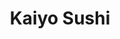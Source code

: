 ---
layout: place
title: "Kaiyo Sushi"
permalink: /nebraska/bellevue/kaiyo-sushi.html
stateAbbr: NE
stateName: Nebraska
cityName: Bellevue
place_id: ChIJBTMCdwOJk4cRqBpQ5lJnQ20
photos:
  - name: >-
      places/ChIJBTMCdwOJk4cRqBpQ5lJnQ20/photos/AeeoHcJyB8MRuyn5kO27WIflvlcuXbaThq9FYUSxJ9Z-3e-tv0Hdxu4Oxx5hXMFQnkwmuN8a411vc4__P8THvg4llJ4z6wJYlIjaoNUOcpAfCmM0Hkc42fEhcn1xrz8RRSJCEP8l2lIQqHobBWU64Nkjke6_-DR30X9diWXYCloIzGoJzVeNo-3h63rIPQq8lv2FDnyf_7CRpjdDn7FvzZtF6CPmbD9Hjs5TpcH-zgUkEVdqKKIc5pj8MdX2LTUN5WAbfpKrIJ5a34wV14vkMqN-8UFjwm04yW_USTEzrPyxEuC7YH0HxACo3G-JG6E5cgrplhPtDGvKuUfz99sock0oZpItIGMXovQsvxCr7wkcxsemlD18XPXjOLUrx8Mu9upQ7gNcQ1ZV6NdS7jgkOjatWSA5Eu8JXPrZ7J5T6TOwF2E
    widthPx: 3072
    heightPx: 4080
    authorAttributions:
      - displayName: No One
        uri: https://maps.google.com/maps/contrib/112826039312686311510
        photoUri: >-
          https://lh3.googleusercontent.com/a-/ALV-UjVTR7YUBDzfnBFedEj3E01rUHxzyg6rzk7j-9Dz6mSEowTWns2C=s100-p-k-no-mo
    flagContentUri: >-
      https://www.google.com/local/imagery/report/?cb_client=maps_api_places.places_api&image_key=!1e10!2sCIHM0ogKEICAgIDp7OCpAQ&hl=en-US
    googleMapsUri: >-
      https://www.google.com/maps/place//data=!3m4!1e2!3m2!1sCIHM0ogKEICAgIDp7OCpAQ!2e10!4m2!3m1!1s0x8793890377023305:0x6d436752e6501aa8
  - name: >-
      places/ChIJBTMCdwOJk4cRqBpQ5lJnQ20/photos/AeeoHcITtMSQHWqU_SrCP4w4v9CEWf9fpjbKCjQdyt_KpWUVyCbciICvM9Qp1wPNPjjaCI-weuTyAHpBHKc3ruKSPvOw063eHy78wPmFu8j88hvvG0IkAqqYdPN29wQiBH3kTAb9sSFFwzXBnJCCnZZn2VVfhJAKwC48jl5hgHZzal_ohSrcv54ONA9ofar8WKdj1cLIIVDY0u0reiGvLOifx2O-WFMqdBen0HjT4vtLra66FJMiM1iSqDvSDIkYijK5v3kKw3CuOXxGYcnd8JxeWogqOGFJcEqooQNOmZH9Jty0hg
    widthPx: 3024
    heightPx: 4032
    authorAttributions:
      - displayName: Kaiyo Sushi
        uri: https://maps.google.com/maps/contrib/100291489348038376957
        photoUri: >-
          https://lh3.googleusercontent.com/a/ACg8ocIwSsvGQiypYI6_F3YQpNMzjslWJTetIDvxpe7DDYhqRNSU8Q=s100-p-k-no-mo
    flagContentUri: >-
      https://www.google.com/local/imagery/report/?cb_client=maps_api_places.places_api&image_key=!1e10!2sAF1QipMRHT5r_hNZ-OVhZNr_wxTKytbTUFCJj8tOnw2o&hl=en-US
    googleMapsUri: >-
      https://www.google.com/maps/place//data=!3m4!1e2!3m2!1sAF1QipMRHT5r_hNZ-OVhZNr_wxTKytbTUFCJj8tOnw2o!2e10!4m2!3m1!1s0x8793890377023305:0x6d436752e6501aa8
  - name: >-
      places/ChIJBTMCdwOJk4cRqBpQ5lJnQ20/photos/AeeoHcI7ZGnfGqaFUSeBHFzW33ZGlvZVEDQHceK4DneIuRc8DystZQEtdHL0M-oWJEv_SWCDWJETH_lkngjU9A4-fZnPcipHXH_fSVSk4jKuzjzyHT0-qryvTQKC9hjhUv8FPPOScej8iZVS35F0ldayupkd2nwf6idaUozRgMdPCXTiZWDvxXITyzAFMs8fsSrj9YVEUfM-23izduQCwjaxjlSbdMqO2xkhRP0_Lthr5ck0kqDy5YWwEL6UKRkDzjulnzClmQBwnb80sVvpfoE0OH6SSkRObAx2zHPeCPN5GSZaHFOlML6trhVYuuZIeuU7sosfEAwbIpI9lnCSACj_S-dsaf40L36gh9NpV2J1Uv0VsviOrxXKJo3lEJ3DO9CaTzF7TNUfIQm6kql22pKr2knNfX7rnB18aQbt9cG6bXgh_VLG
    widthPx: 3873
    heightPx: 3060
    authorAttributions:
      - displayName: Desiree Piele
        uri: https://maps.google.com/maps/contrib/110172210760251597847
        photoUri: >-
          https://lh3.googleusercontent.com/a-/ALV-UjWrgej1m3s8X5gk7bEw2oEgR7sRQJmwvZfgeImuEzmT51TPtv1l=s100-p-k-no-mo
    flagContentUri: >-
      https://www.google.com/local/imagery/report/?cb_client=maps_api_places.places_api&image_key=!1e10!2sCIHM0ogKEICAgICX4qLE4AE&hl=en-US
    googleMapsUri: >-
      https://www.google.com/maps/place//data=!3m4!1e2!3m2!1sCIHM0ogKEICAgICX4qLE4AE!2e10!4m2!3m1!1s0x8793890377023305:0x6d436752e6501aa8
  - name: >-
      places/ChIJBTMCdwOJk4cRqBpQ5lJnQ20/photos/AeeoHcJtNuGfkVlSpozGK9RMVeWk_hxMFrcomgnkoRIMdV8CdHQy-yXS5HldedbZBqqLf5JMGw9t-RCKCt_fxT0OfsR4AzgtpmGgeap56gXXhhZ6l8bO9c_Soi88MzNN5CdTaBxllW2Hjd7l-qMKqtORCj_1U_26cipPty7qGalRH-sTe2QtuHK8c_I-sR0Y6szgZPbDK-hU7pwED7KMJmyXphWnADkUVyzROpWK7vFI-xp5FIuogC9887FL0vp8meR03PeMbJlk7kr43KWE7EYmJkW4xJs1e0Gh5-sFRtaqHBwWzAaEJIXencG5SxDQHmvfMtyIK2RGqd5y77rtVORsefTxCxrb4FmZcznHnVpAZCcRUPXySHADOhFRN23r6YQIKtD3bayJW-mHCOHdMKIK9C3OI5O1SSCan8y2XJ87VYD4Uw
    widthPx: 3024
    heightPx: 3024
    authorAttributions:
      - displayName: Rick Sorensen
        uri: https://maps.google.com/maps/contrib/104441701874202323500
        photoUri: >-
          https://lh3.googleusercontent.com/a-/ALV-UjU1qayf6VTYo42Up4twpJmtFHO5pHS5r2pmB_0XZRG9yEIYwfQ=s100-p-k-no-mo
    flagContentUri: >-
      https://www.google.com/local/imagery/report/?cb_client=maps_api_places.places_api&image_key=!1e10!2sCIHM0ogKEICAgIDN98v8Mg&hl=en-US
    googleMapsUri: >-
      https://www.google.com/maps/place//data=!3m4!1e2!3m2!1sCIHM0ogKEICAgIDN98v8Mg!2e10!4m2!3m1!1s0x8793890377023305:0x6d436752e6501aa8
  - name: >-
      places/ChIJBTMCdwOJk4cRqBpQ5lJnQ20/photos/AeeoHcIpXANWMVUghLvocSs7ifo1tPowC443Yps8vjShHzD_dFYNsQELGI1Ep9wDqDYGyPnEfBV2u0DrXkyVdqSthzw2uEdmYnd_uRh38aMnqCcyDhQQpPEe7eG-x5x9WXFh9bkj3-qfG94KW3fhPZeH2fYfJRBPG_V5YLWfdUxmLhQIyD9gBI20DejTOUZVXHdHbEiTwWqr4nefqL2p5jKc4JIHIIElLio7ZPmj3SDPkOOPbWEjDDjdsIOHowj-4cU7JT25CYZGrcpWudSf4aslpR8C5EdikEX_wGJHozEsITuCTg
    widthPx: 3024
    heightPx: 4032
    authorAttributions:
      - displayName: Kaiyo Sushi
        uri: https://maps.google.com/maps/contrib/100291489348038376957
        photoUri: >-
          https://lh3.googleusercontent.com/a/ACg8ocIwSsvGQiypYI6_F3YQpNMzjslWJTetIDvxpe7DDYhqRNSU8Q=s100-p-k-no-mo
    flagContentUri: >-
      https://www.google.com/local/imagery/report/?cb_client=maps_api_places.places_api&image_key=!1e10!2sAF1QipNJITo2qEhroQVRYwaxRHrNMPBFws9oC9jgoYz2&hl=en-US
    googleMapsUri: >-
      https://www.google.com/maps/place//data=!3m4!1e2!3m2!1sAF1QipNJITo2qEhroQVRYwaxRHrNMPBFws9oC9jgoYz2!2e10!4m2!3m1!1s0x8793890377023305:0x6d436752e6501aa8
  - name: >-
      places/ChIJBTMCdwOJk4cRqBpQ5lJnQ20/photos/AeeoHcL8pPJ4cU7Ia7iMsx5f9FFEOb757QoeGKUHkzt_2zLKKX5ycup_ikFZIOq6jeQpOL-1ncKGPyCj0Z1uNChhEnotGG63nLOahREmvqqJPN8eyvyNtHhCLIvDhjobhYcE8uTOlbkBAxbwXOpqeVVXSefDbDg7BpqYufsmwL1Q_ZS2vJfqlXJlhJfSjqnyt_WHkNliIlOGLRpzWATWe_m_6u9iWNOXK-GdrZBl0EPXPDPrxGDat-tBK6hifWvK8pC9D8xq7yksy2XDhrj-Ug3K10DG3KrIMb8go5jPriPVGhWk3A
    widthPx: 3024
    heightPx: 4032
    authorAttributions:
      - displayName: Kaiyo Sushi
        uri: https://maps.google.com/maps/contrib/100291489348038376957
        photoUri: >-
          https://lh3.googleusercontent.com/a/ACg8ocIwSsvGQiypYI6_F3YQpNMzjslWJTetIDvxpe7DDYhqRNSU8Q=s100-p-k-no-mo
    flagContentUri: >-
      https://www.google.com/local/imagery/report/?cb_client=maps_api_places.places_api&image_key=!1e10!2sAF1QipMc2fdFQV4vXpdh7ebiZgHgk1wNe1vHCq0G_qZM&hl=en-US
    googleMapsUri: >-
      https://www.google.com/maps/place//data=!3m4!1e2!3m2!1sAF1QipMc2fdFQV4vXpdh7ebiZgHgk1wNe1vHCq0G_qZM!2e10!4m2!3m1!1s0x8793890377023305:0x6d436752e6501aa8
  - name: >-
      places/ChIJBTMCdwOJk4cRqBpQ5lJnQ20/photos/AeeoHcI4L0KK6diS9qbCtXO5ViOr6gTeKMITDHGfHdmY0XWLfzGWn7joC84iBaUEOgVX1TGfL5EeZwlehfVd-0asgx9hCXGPVTtuH0MtdgRR-oOaUC59O6Da6ctL_gnbxamOqi9LMB6DVfS7sGQa_a0ztiHx6vuarxhd0mVOGWncOygGlnOoe7d2VWb6RD4pnC7kKbTQGyj5SjK5AMlgnnUMGnEdhh5yzpsdBhSJ6sg7fYaWR7YZSSB6NLIfrswv0ZfCAgYgt3ZY3umcxRwNn9XPQdHZWpHoSLdwb9BLAW9TSEZ0Dw
    widthPx: 3000
    heightPx: 2000
    authorAttributions:
      - displayName: Kaiyo Sushi
        uri: https://maps.google.com/maps/contrib/100291489348038376957
        photoUri: >-
          https://lh3.googleusercontent.com/a/ACg8ocIwSsvGQiypYI6_F3YQpNMzjslWJTetIDvxpe7DDYhqRNSU8Q=s100-p-k-no-mo
    flagContentUri: >-
      https://www.google.com/local/imagery/report/?cb_client=maps_api_places.places_api&image_key=!1e10!2sAF1QipMqcHONJpPn0KLy7f8KKP3XVJjzF2D1t6vxqkGd&hl=en-US
    googleMapsUri: >-
      https://www.google.com/maps/place//data=!3m4!1e2!3m2!1sAF1QipMqcHONJpPn0KLy7f8KKP3XVJjzF2D1t6vxqkGd!2e10!4m2!3m1!1s0x8793890377023305:0x6d436752e6501aa8
  - name: >-
      places/ChIJBTMCdwOJk4cRqBpQ5lJnQ20/photos/AeeoHcJLklFN3BekKQQbHcMRlPDuBxl1hjC54h8QT3P7JOmeC6tvGUwQnjv76P8f8JPiFQrksE66A20ZUNhnrV69Hv8qZuPJXQAi4UZZCaYuc8zNVmnSfNyua28oyPkQiienzFMKld8bA6T_ZRvEkU0QcMieNX6x1tILF6flvYGg0p2OzXJYq5Q42VPHA1J1YAokGrqfYLRfpTB7M0go_Xzk-P3Jm-IHC2AypvEHSNqVx0fwtXuwmSu9yUfLtLJjhB_4HvVQKK3VtLwGADhvrsZjKg0HvkSAhiwlW5GNfP-j1226UHLeeQ5WtWQDR4qPyL-h3TD15X3SchCpF4pvvLxS8ivInkbkxKKV739_kxfF2pHq4J7NPetJFfwsi9IrGmwnh5PfC67giPqNBqZbRp8xM7fWFVBAQ_Jm5CvbvND4xrVrgRY
    widthPx: 3072
    heightPx: 4080
    authorAttributions:
      - displayName: Rob Carroll
        uri: https://maps.google.com/maps/contrib/109727885912517027726
        photoUri: >-
          https://lh3.googleusercontent.com/a-/ALV-UjVFFJZrNvwkWAIq5jaIdV-wROIPjMCXA-JFKin8JjvtUU0QCdClSw=s100-p-k-no-mo
    flagContentUri: >-
      https://www.google.com/local/imagery/report/?cb_client=maps_api_places.places_api&image_key=!1e10!2sCIHM0ogKEICAgICLiqiSjQE&hl=en-US
    googleMapsUri: >-
      https://www.google.com/maps/place//data=!3m4!1e2!3m2!1sCIHM0ogKEICAgICLiqiSjQE!2e10!4m2!3m1!1s0x8793890377023305:0x6d436752e6501aa8
  - name: >-
      places/ChIJBTMCdwOJk4cRqBpQ5lJnQ20/photos/AeeoHcJGWFmwPuPAw2Y_P2IJiJ-bNHdq8MM5jKIskp5r8pamlvLZom36WD9AwN0IBwfV5r7D7bMKIfGWOu7oRuUOIimwSS3R3oShimDNTINMmJAco423RfJ3rrJpN01z2Y2lX3rayv3hqpC4d-dWapIb4ho7oXhIwJAsoEDhjETe0kUOrwfxE8OTctI6DG8upSk4lhR85_mbUhtkkvhnxfh0FJSA5YIv6njekrlcpCrxkwtxiOVIUlEnM9_s1MJ6zjBtNK3o2hE0jr6jzkZyxSbshyJixHdk6t3rG_ez4hhnlTBM--X1kds2nfejEXBiJ51TT_rqTka1dplYcMevcY0Bvxg-tyECOuKirNclhUsrRQfgCOAOIplthg091LGGBnkcLRbWUfIwX3RxoSuj8BVK0d135J-gcszxlekeUR6nkkOT2xK9
    widthPx: 4032
    heightPx: 3024
    authorAttributions:
      - displayName: Sofia Lopez
        uri: https://maps.google.com/maps/contrib/102841022620623237527
        photoUri: >-
          https://lh3.googleusercontent.com/a/ACg8ocJDuZqRSVPGdWgNyl_-7ayBTSJZzFXSZJaOBKrI9NRcPPDupA=s100-p-k-no-mo
    flagContentUri: >-
      https://www.google.com/local/imagery/report/?cb_client=maps_api_places.places_api&image_key=!1e10!2sCIHM0ogKEICAgIC_pPH91gE&hl=en-US
    googleMapsUri: >-
      https://www.google.com/maps/place//data=!3m4!1e2!3m2!1sCIHM0ogKEICAgIC_pPH91gE!2e10!4m2!3m1!1s0x8793890377023305:0x6d436752e6501aa8
  - name: >-
      places/ChIJBTMCdwOJk4cRqBpQ5lJnQ20/photos/AeeoHcIGDgkPll1MqFnPyUGQxzYzemq-J8MPcQWSDGcZs6j2PiigzJu2aufe5LqbLNx5X84Q-1U2VbvBYjHp3vXqVHLDgxDJxMPS4koxOteNgOLP49lW7Hd_9QaMQKukoFjzz8YVbWz2nr9bo1OmeQDvnfQQFiu7EFkYAWQnedifeVLK1L3iUeknlykA8E8GJltadGOgFgH9OdtRDmKvGUokab5WCPaFpYADg2GvLbQy7QG5MG0DZkTmBCe8id6qwV7yPRLlXnrs13aocLO9H4x1vKYukDLun8o1orQKJqN7lN9w2ECAEOszhonRP6OLVmwDEUd9gqdZ0y-GNDQ9CwamCcuTHSrSZ_fJxYxr18viMYKILtsGoCaY01VXIulxnJJ02tcmzUciODgaZ2UbQFsj86jUoutwgziWp4PdKgqxytMW0A
    widthPx: 2582
    heightPx: 2692
    authorAttributions:
      - displayName: Michele
        uri: https://maps.google.com/maps/contrib/111702850032231037252
        photoUri: >-
          https://lh3.googleusercontent.com/a-/ALV-UjUzHSBAx5Z2SlP-7TTXnBGmFXC7tCPjToHyHeH19z8PMPwb-QHSSQ=s100-p-k-no-mo
    flagContentUri: >-
      https://www.google.com/local/imagery/report/?cb_client=maps_api_places.places_api&image_key=!1e10!2sCIHM0ogKEICAgICnvMr_cw&hl=en-US
    googleMapsUri: >-
      https://www.google.com/maps/place//data=!3m4!1e2!3m2!1sCIHM0ogKEICAgICnvMr_cw!2e10!4m2!3m1!1s0x8793890377023305:0x6d436752e6501aa8
address: '3503 Samson Way #114, Bellevue, NE 68123, USA'
street: '3503 Samson Way #114'
city: Bellevue
state: NE
zip: '68123'
country: USA
neighborhood: null
latitude: '41.141229'
longitude: '-95.966124'
accessibility_options:
  wheelchairAccessibleParking: true
  wheelchairAccessibleEntrance: true
  wheelchairAccessibleRestroom: true
  wheelchairAccessibleSeating: true
business_status: OPERATIONAL
name: Kaiyo Sushi
google_maps_links:
  directionsUri: >-
    https://www.google.com/maps/dir//''/data=!4m7!4m6!1m1!4e2!1m2!1m1!1s0x8793890377023305:0x6d436752e6501aa8!3e0
  placeUri: https://maps.google.com/?cid=7873250179322747560
  writeAReviewUri: >-
    https://www.google.com/maps/place//data=!4m3!3m2!1s0x8793890377023305:0x6d436752e6501aa8!12e1
  reviewsUri: >-
    https://www.google.com/maps/place//data=!4m4!3m3!1s0x8793890377023305:0x6d436752e6501aa8!9m1!1b1
  photosUri: >-
    https://www.google.com/maps/place//data=!4m3!3m2!1s0x8793890377023305:0x6d436752e6501aa8!10e5
primary_type: Sushi Restaurant
opening_hours:
  regular: null
  current: null
secondary_opening_hours:
  regular:
    weekdayDescriptions: null
    type: null
  current:
    weekdayDescriptions: null
    type: null
phone: (402) 293-5599
price_level: PRICE_LEVEL_MODERATE
price_range: $20 &ndash; $30
rating: '4.6'
rating_count: 244
website: https://kaiyosushinebraska.com/
description: null
reviews:
  - name: >-
      places/ChIJBTMCdwOJk4cRqBpQ5lJnQ20/reviews/ChZDSUhNMG9nS0VJQ0FnSUNfcFA3UE9nEAE
    relativePublishTimeDescription: 3 months ago
    rating: 5
    text:
      text: >-
        Kaiyo Sushi is an absolute gem! From the moment you walk in, the
        welcoming atmosphere sets the tone for a great dining experience. The
        ambiance strikes the perfect balance between vibrant and relaxing,
        making it an ideal spot for any occasion.


        The food is, of course, the star of the show. Every dish is crafted with
        care and packed with fresh, bold flavors that keep you coming back for
        more. Whether you’re a fan of traditional sushi or inventive rolls,
        there’s something on the menu for everyone.


        What truly sets Kaiyo Sushi apart, though, is the incredible teamwork
        displayed by the staff. Watching them work is like seeing a
        well-choreographed performance. Everyone moves seamlessly, ensuring that
        service is efficient, attentive, and friendly. Kudos to the management
        for fostering such a strong sense of collaboration and teamwork among
        their employees. It’s clear that leadership plays a big role in creating
        such a cohesive and supportive environment.


        Kaiyo Sushi isn’t just a place to eat—it’s a place to enjoy great food,
        great energy, and great people. Highly recommended!

        (We were there Friday, the 10th)
      languageCode: en
    originalText:
      text: >-
        Kaiyo Sushi is an absolute gem! From the moment you walk in, the
        welcoming atmosphere sets the tone for a great dining experience. The
        ambiance strikes the perfect balance between vibrant and relaxing,
        making it an ideal spot for any occasion.


        The food is, of course, the star of the show. Every dish is crafted with
        care and packed with fresh, bold flavors that keep you coming back for
        more. Whether you’re a fan of traditional sushi or inventive rolls,
        there’s something on the menu for everyone.


        What truly sets Kaiyo Sushi apart, though, is the incredible teamwork
        displayed by the staff. Watching them work is like seeing a
        well-choreographed performance. Everyone moves seamlessly, ensuring that
        service is efficient, attentive, and friendly. Kudos to the management
        for fostering such a strong sense of collaboration and teamwork among
        their employees. It’s clear that leadership plays a big role in creating
        such a cohesive and supportive environment.


        Kaiyo Sushi isn’t just a place to eat—it’s a place to enjoy great food,
        great energy, and great people. Highly recommended!

        (We were there Friday, the 10th)
      languageCode: en
    authorAttribution:
      displayName: Sofia Lopez
      uri: https://www.google.com/maps/contrib/102841022620623237527/reviews
      photoUri: >-
        https://lh3.googleusercontent.com/a/ACg8ocJDuZqRSVPGdWgNyl_-7ayBTSJZzFXSZJaOBKrI9NRcPPDupA=s128-c0x00000000-cc-rp-mo
    publishTime: '2025-01-13T01:14:09.368196Z'
    flagContentUri: >-
      https://www.google.com/local/review/rap/report?postId=ChZDSUhNMG9nS0VJQ0FnSUNfcFA3UE9nEAE&d=17924085&t=1
    googleMapsUri: >-
      https://www.google.com/maps/reviews/data=!4m6!14m5!1m4!2m3!1sChZDSUhNMG9nS0VJQ0FnSUNfcFA3UE9nEAE!2m1!1s0x8793890377023305:0x6d436752e6501aa8
  - name: >-
      places/ChIJBTMCdwOJk4cRqBpQ5lJnQ20/reviews/ChZDSUhNMG9nS0VJQ0FnSUM3NV9yQlNREAE
    relativePublishTimeDescription: a week ago
    rating: 4
    text:
      text: >-
        Came back after my initial review to spread the word again! Waiter
        Vincent and GM Sean are amazing and very attentive, they provided
        excellent and attentive service and were very friendly. The food is
        amazing, I highly recommend the Spicy Tuna Roll, the Calamari, and the
        Sashimi.
      languageCode: en
    originalText:
      text: >-
        Came back after my initial review to spread the word again! Waiter
        Vincent and GM Sean are amazing and very attentive, they provided
        excellent and attentive service and were very friendly. The food is
        amazing, I highly recommend the Spicy Tuna Roll, the Calamari, and the
        Sashimi.
      languageCode: en
    authorAttribution:
      displayName: Robert
      uri: https://www.google.com/maps/contrib/114390588527570593470/reviews
      photoUri: >-
        https://lh3.googleusercontent.com/a-/ALV-UjWuZLuyNiMurfgek4GGmVaRsq12zreRQgfbQdtlotDfn2cqlCKybg=s128-c0x00000000-cc-rp-mo-ba2
    publishTime: '2025-04-06T17:55:09.556781Z'
    flagContentUri: >-
      https://www.google.com/local/review/rap/report?postId=ChZDSUhNMG9nS0VJQ0FnSUM3NV9yQlNREAE&d=17924085&t=1
    googleMapsUri: >-
      https://www.google.com/maps/reviews/data=!4m6!14m5!1m4!2m3!1sChZDSUhNMG9nS0VJQ0FnSUM3NV9yQlNREAE!2m1!1s0x8793890377023305:0x6d436752e6501aa8
  - name: >-
      places/ChIJBTMCdwOJk4cRqBpQ5lJnQ20/reviews/ChZDSUhNMG9nS0VJQ0FnSURmazgyUGRBEAE
    relativePublishTimeDescription: 3 months ago
    rating: 5
    text:
      text: >-
        Came and had a late dinner and I’m truly happy to have dined in!
        Beautiful music selection, clean environment, kind staff and delicious
        food! Prices are great for such big portions! Overall a 10/10
        experience! Will definitely be coming back😊
      languageCode: en
    originalText:
      text: >-
        Came and had a late dinner and I’m truly happy to have dined in!
        Beautiful music selection, clean environment, kind staff and delicious
        food! Prices are great for such big portions! Overall a 10/10
        experience! Will definitely be coming back😊
      languageCode: en
    authorAttribution:
      displayName: Shemetria Jackson
      uri: https://www.google.com/maps/contrib/106304948335765675225/reviews
      photoUri: >-
        https://lh3.googleusercontent.com/a/ACg8ocJ1kEQiStjVuEMmE3dmpr6hNkNyrkhdWRj4kpLmycLEBu5k5w=s128-c0x00000000-cc-rp-mo
    publishTime: '2025-01-10T02:30:11.000697Z'
    flagContentUri: >-
      https://www.google.com/local/review/rap/report?postId=ChZDSUhNMG9nS0VJQ0FnSURmazgyUGRBEAE&d=17924085&t=1
    googleMapsUri: >-
      https://www.google.com/maps/reviews/data=!4m6!14m5!1m4!2m3!1sChZDSUhNMG9nS0VJQ0FnSURmazgyUGRBEAE!2m1!1s0x8793890377023305:0x6d436752e6501aa8
  - name: >-
      places/ChIJBTMCdwOJk4cRqBpQ5lJnQ20/reviews/ChdDSUhNMG9nS0VJQ0FnSUN2ejVUc2l3RRAB
    relativePublishTimeDescription: 3 months ago
    rating: 5
    text:
      text: >-
        Kaiyo Sushi in Bellevue, Nebraska, offers the best sushi in the Omaha
        area I have ever tasted, and I don't even like sushi. The .50c crab
        rangoon day is my favorite. Their food is made with fresh ingredients
        with artful presentation. The menu is diverse for people who don't like
        fish as well as the average sushi connoisseurs. The restaurant’s
        ambiance is cozy and inviting, complemented by attentive and friendly
        service. Sean made us feel incredibly welcome. Their commitment to
        quality shines in every dish. Kaiyo delivers a consistently exceptional
        experience. Thank you to everyone!!
      languageCode: en
    originalText:
      text: >-
        Kaiyo Sushi in Bellevue, Nebraska, offers the best sushi in the Omaha
        area I have ever tasted, and I don't even like sushi. The .50c crab
        rangoon day is my favorite. Their food is made with fresh ingredients
        with artful presentation. The menu is diverse for people who don't like
        fish as well as the average sushi connoisseurs. The restaurant’s
        ambiance is cozy and inviting, complemented by attentive and friendly
        service. Sean made us feel incredibly welcome. Their commitment to
        quality shines in every dish. Kaiyo delivers a consistently exceptional
        experience. Thank you to everyone!!
      languageCode: en
    authorAttribution:
      displayName: Hannah Miller
      uri: https://www.google.com/maps/contrib/104835920979878238604/reviews
      photoUri: >-
        https://lh3.googleusercontent.com/a-/ALV-UjUM3Io87WED-8phZeGIU8vllvkXAGCkm3ND3sLujyhWBIl33eQ=s128-c0x00000000-cc-rp-mo
    publishTime: '2024-12-15T22:51:16.118620Z'
    flagContentUri: >-
      https://www.google.com/local/review/rap/report?postId=ChdDSUhNMG9nS0VJQ0FnSUN2ejVUc2l3RRAB&d=17924085&t=1
    googleMapsUri: >-
      https://www.google.com/maps/reviews/data=!4m6!14m5!1m4!2m3!1sChdDSUhNMG9nS0VJQ0FnSUN2ejVUc2l3RRAB!2m1!1s0x8793890377023305:0x6d436752e6501aa8
  - name: >-
      places/ChIJBTMCdwOJk4cRqBpQ5lJnQ20/reviews/ChdDSUhNMG9nS0VJQ0FnSURmeUt1U3hRRRAB
    relativePublishTimeDescription: 3 months ago
    rating: 5
    text:
      text: >-
        The staff was very friendly and took our orders quickly and they were
        attentive. Food prep was fairly quick. The sushi was great. I can only
        speak for the cooked sushi but it was on par with Blue Sushi.
      languageCode: en
    originalText:
      text: >-
        The staff was very friendly and took our orders quickly and they were
        attentive. Food prep was fairly quick. The sushi was great. I can only
        speak for the cooked sushi but it was on par with Blue Sushi.
      languageCode: en
    authorAttribution:
      displayName: Joey Mills
      uri: https://www.google.com/maps/contrib/108272126507643695407/reviews
      photoUri: >-
        https://lh3.googleusercontent.com/a-/ALV-UjUQy96nAKUox3VFRqF7r9Hz0VDe7olnDz74xY80LlZ7pydyK_b6=s128-c0x00000000-cc-rp-mo-ba4
    publishTime: '2025-01-03T17:01:52.987766Z'
    flagContentUri: >-
      https://www.google.com/local/review/rap/report?postId=ChdDSUhNMG9nS0VJQ0FnSURmeUt1U3hRRRAB&d=17924085&t=1
    googleMapsUri: >-
      https://www.google.com/maps/reviews/data=!4m6!14m5!1m4!2m3!1sChdDSUhNMG9nS0VJQ0FnSURmeUt1U3hRRRAB!2m1!1s0x8793890377023305:0x6d436752e6501aa8
parking_options:
  freeParkingLot: true
  freeStreetParking: true
  valetParking: false
payment_options:
  acceptsCreditCards: true
  acceptsDebitCards: true
  acceptsCashOnly: false
  acceptsNfc: true
allow_dogs: null
curbside_pickup: null
delivery: true
dine_in: true
good_for_children: null
good_for_groups: true
good_for_sports: false
live_music: false
menu_for_children: null
outdoor_seating: false
reservable: true
restroom: true
serves_beer: true
serves_breakfast: null
serves_brunch: false
serves_cocktails: true
serves_coffee: null
serves_dinner: true
serves_dessert: true
serves_lunch: true
serves_vegetarian_food: null
serves_wine: true
takeout: true

---